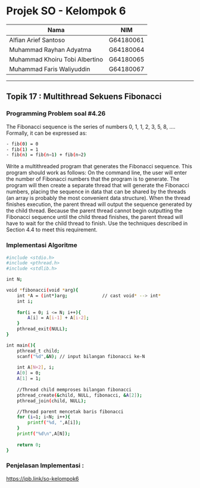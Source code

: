 # Projek SO - Kelompok 6
|Nama|NIM|
|-----|------|
|Alfian Arief Santoso | G64180061 |
|Muhammad Rayhan Adyatma | G64180064 |
|Muhammad Khoiru Tobi Albertino| G64180065 |
|Muhammad Faris Waliyuddin | G64180067|

-------------

## Topik 17 : Multithread Sekuens Fibonacci
### Programming Problem soal #4.26
The Fibonacci sequence is the series of numbers 0, 1, 1, 2, 3, 5, 8, .... Formally, it can be expressed as: 
```sh
- fib(0) = 0 
- fib(1) = 1 
- fib(n) = fib(n−1) + fib(n−2) 
```
Write a multithreaded program that generates the Fibonacci sequence. This program should work as follows: On the command line, the user will enter the number of Fibonacci numbers that the program is to generate. The program will then create a separate thread that will generate the Fibonacci numbers, placing the sequence in data that can be shared by the threads (an array is probably the most convenient data structure). When the thread finishes execution, the parent thread will output the sequence generated by the child thread. Because the parent thread cannot begin outputting the Fibonacci sequence until the child thread finishes, the parent thread will have to wait for the child thread to finish. Use the techniques described in Section 4.4 to meet this requirement.

### Implementasi Algoritme
```sh
#include <stdio.h>
#include <pthread.h>
#include <stdlib.h>

int N;

void *fibonacci(void *arg){
	int *A = (int*)arg;				// cast void* --> int*
	int i;
	
	for(i = 0; i <= N; i++){
		A[i] = A[i-1] + A[i-2]; 
	}
	pthread_exit(NULL);
}

int main(){
	pthread_t child;
	scanf("%d",&N);	// input bilangan fibonacci ke-N
	
	int A[N+2], i;
	A[0] = 0; 
	A[1] = 1; 
	
	//Thread child memproses bilangan fibonacci
	pthread_create(&child, NULL, fibonacci, &A[2]);
	pthread_join(child, NULL);

	//Thread parent mencetak baris fibonacci
	for (i=1; i<N; i++){
		printf("%d, ",A[i]);
	}
	printf("%d\n",A[N]);
	
	return 0;
}
```
### Penjelasan Implementasi :
https://ipb.link/so-kelompok6
